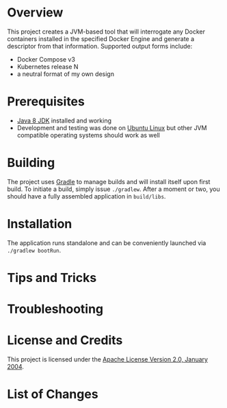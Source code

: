 # Overview
This project creates a JVM-based tool that will interrogate any Docker containers
installed in the specified Docker Engine and generate a descriptor from that
information.  Supported output forms include:

* Docker Compose v3
* Kubernetes release N
* a neutral format of my own design

# Prerequisites

* [Java 8 JDK](http://www.oracle.com/technetwork/java/javase/downloads/index.html) installed and working
* Development and testing was done on [Ubuntu Linux](http://www.ubuntu.com/) but other JVM compatible operating systems should work as well

# Building
The project uses [Gradle](http://gradle.org/) to manage builds and will install itself upon first build.  To initiate a build,
simply issue `./gradlew`.  After a moment or two, you should have a fully assembled application in `build/libs`.

# Installation
The application runs standalone and can be conveniently launched via `./gradlew bootRun`.

# Tips and Tricks

# Troubleshooting

# License and Credits
This project is licensed under the [Apache License Version 2.0, January 2004](http://www.apache.org/licenses/).

# List of Changes
